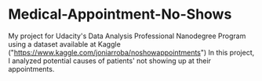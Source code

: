 # Medical-Appointment-No-Shows
My project for Udacity's Data Analysis Professional Nanodegree Program using a dataset available at Kaggle ("https://www.kaggle.com/joniarroba/noshowappointments")
In this project, I analyzed potential causes of patients' not showing up at their appointments.
